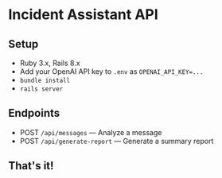 # Incident Assistant API

## Setup
- Ruby 3.x, Rails 8.x
- Add your OpenAI API key to `.env` as `OPENAI_API_KEY=...`
- `bundle install`
- `rails server`

## Endpoints
- POST `/api/messages` — Analyze a message
- POST `/api/generate-report` — Generate a summary report

## That's it!
